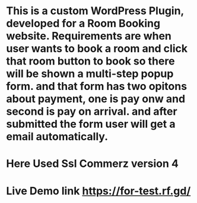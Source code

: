 # This is a custom WordPress Plugin, developed for a Room Booking website. Requirements are when user wants to book a room and click that room button to book so there will be shown a multi-step popup form. and that form has two opitons about payment, one is pay onw and second is pay on arrival. and after submitted the form user will get a email automatically.
# Here Used Ssl Commerz version 4
# Live Demo link https://for-test.rf.gd/